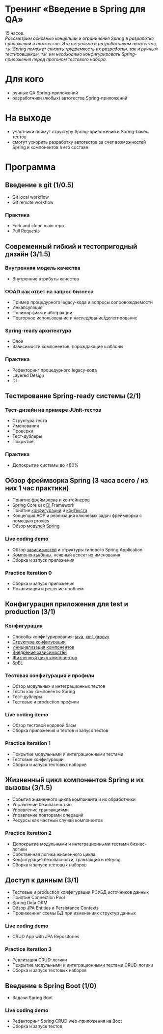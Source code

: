 # Тренинг «Введение в Spring для QA»
15 часов.<br/>
_Рассмотрим основные концепции и ограничения Spring в разработке приложений и автотестов. Это актуально и разработчикам автотестов, т.к. Spring поможет снизить трудоемкость их разработки, так и ручным тестировщикам, т.к. им необходимо конфигурировать Spring-приложения перед прогоном тестового набора._

# Для кого
- ручные QA Spring-приложений
- разработчики (любых) автотестов Spring-приложений

# На выходе
- участники поймут структуру Spring-приложений и Spring-based тестов
- смогут ускорить разработку автотестов за счет возможностей Spring и компонентов в его составе

# Программа
## Введение в git (1/0.5)
- Git local workflow
- Git remote workflow

### Практика
- Fork and clone main repo
- Pull Requests

## Современный гибкий и тестопригодный дизайн (3/1.5)
### Внутренняя модель качества
- Внутренние атрибуты качества

### OOAD как ответ на запрос бизнеса
- Пример процедурного legacy-кода и вопросы сопровождаемости
- Инкапсуляция
- Полиморфизм и абстракции
- Повторное использование и наследование/делегирование 

### Spring-ready архитектура
- Слои
- Зависимости компонентов: порождающие шаблоны 

### Практика 
- Рефакторинг процедурного legacy-кода
- Layered Design
- DI

## Тестирование Spring-ready системы (2/1)
### Тест-дизайн на примере JUnit-тестов
- Структура теста
- Именования
- Проверки 
- Тест-дублеры 
- Покрытие

### Практика
- Допокрытие системы до ≥80%

## Обзор фреймворка Spring (3 часа всего / из них 1 час практики)
- [Понятие фреймворка](https://www.programcreek.com/2011/09/what-is-the-difference-between-a-java-library-and-a-framework/) и [контейнеров](https://docs.spring.io/spring/docs/5.0.0.RC3/spring-framework-reference/core.html#beans-basics)
- Spring Core как [DI](https://en.wikipedia.org/wiki/Dependency_injection) Framework
- Понятие [конфигурации](https://www.tutorialspoint.com/spring/spring_java_based_configuration.htm) и [контекста](https://spring.io/understanding/application-context)
- Концепция AOP и реализация ключевых задач фреймворка с помощью proxies
- Обзор [модулей Spring](https://docs.spring.io/spring/docs/5.0.0.RC3/spring-framework-reference/overview.html)

### Live coding demo
- Обзор [зависимостей](https://docs.spring.io/spring/docs/5.0.0.RC3/spring-framework-reference/overview.html#dependency-management) и структуры типового Spring Application
- [Компоненты/бины](https://docs.spring.io/spring/docs/5.0.0.RC3/spring-framework-reference/core.html#beans-basics), неявный аспект их именования
- Сборка и запуск приложения

### Practice Iteration 0
- Сборка и запуск приложения
- Локализация и решение проблем

## Конфигурация приложения для test и production (3/1)
### Конфигурация
- Способы конфигурирования: [java](https://docs.spring.io/spring/docs/5.0.0.RC3/spring-framework-reference/core.html#beans-annotation-config), [xml, groovy](https://docs.spring.io/spring/docs/5.0.0.RC3/spring-framework-reference/core.html#beans-basics)
- [Структура конфигурации](https://docs.spring.io/spring/docs/5.0.0.RC3/spring-framework-reference/core.html#beans-basics)
- [Инициализация компонентов](https://docs.spring.io/spring/docs/5.0.0.RC3/spring-framework-reference/core.html#beans-basics)
- [Внедрение зависимостей](https://docs.spring.io/spring/docs/5.0.0.RC3/spring-framework-reference/core.html#beans-dependencies)
- [Жизненный цикл компонентов](https://docs.spring.io/spring/docs/5.0.0.RC3/spring-framework-reference/core.html#beans-factory-scopes)
- SpEL

### Тестовая конфигурация и профили
- Обзор модульных и интеграционных тестов
- Тесты как компоненты Spring
- Тест-дублеры
- Тестовые и production профили

### Live coding demo
- Обзор тестовой кодовой базы
- Сборка приложения и тестов и запуск тестов

### Practice Iteration 1
- Покрытие модульными и интеграционными тестами
- Тестовые конфигурации
- Сборка и запуск тестовых наборов

## Жизненный цикл компонентов Spring и их вызовы (3/1.5)
- События жизненного цикла компонента и их обработчики
- Управление безопасностью
- Управление транзакциями
- Управление повторами операций
- Ресурсы как частный случай компонентов

### Practice Iteration 2
- Допокрытие модульными и интеграционными тестами бизнес-логики
- Собственная логика жизненного цикла
- Конфигурация безопасности, транзакций и retrying
- Сборка и запуск тестовых наборов

## Доступ к данным (3/1)
- Тестовые и production конфигурации РСУБД источников данных
- Понятие Connection Pool
- Spring Data ORM
- Обзор JPA Entities и Persistance Contexts
- Провиженинг схемы БД при изменениях структур данных

### Live coding demo
- CRUD App with JPA Repositories

### Practice Iteration 3
- Реализация CRUD-логики
- Покрытие модульными и интеграционными тестами CRUD-логики
- Сборка и запуск тестовых наборов

## Введение в Spring Boot (1/0)
- Задачи Spring Boot

### Live coding demo
- Рефакторинг Spring CRUD web-приложения на Boot
- Сборка и запуск тестов

